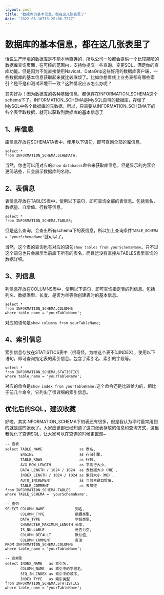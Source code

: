 ```yaml
---
layout: post
title: "数据库的基本信息，都在这几张表里了"
date: "2022-03-16T16:26:06.727Z"
---
```

数据库的基本信息，都在这几张表里了
=================

话说生产环境的数据库是不能本地直连的，所以公司一般都会提供一个比较简陋的数据库查询页面，在可控的范围内，支持你提交一些查询、变更SQL，满足你的查库功能。但是因为不能直接使用Navicat、DataGrip这些好用的数据库客户端，一些数据库的基本信息获取起来就比较麻烦了。比如你想看线上业务表都有哪些索引？是不是和测试环境不一致？这种情况应该怎么办呢？

其实好办！因为数据库的各种基础信息，都保存在INFORMATION\_SCHEMA这个schema下了。INFORMATION\_SCHEMA是MySQL自带的数据库，存储了MySQL中各个数据库的元数据。所以，只需要从INFORMATION\_SCHEMA下的各个表里取数据，就可以获取到数据库的基本信息了

1、库信息
-----

库信息存放在SCHEMATA表中，使用以下语句，即可查询全部的库信息。

    select *
    from INFORMATION_SCHEMA.SCHEMATA;
    

当然，你也可以用对应的`show databases`命令来获取库信息，但是显示的内容会更简洁些，只会展示数据库的名称。

2、表信息
-----

表信息存放在TABLES表中，使用以下语句，即可查询全部的表信息。包括表名、数据量、自增值、行数等信息。

    select *
    from INFORMATION_SCHEMA.TABLES;
    

但是这么查询，会查出所有schema下的表信息，所以加上查询条件`TABLE_SCHEMA = 'yourSchemaName'`就可以了。

当然，这个表的查询也有对应的语句`show tables from yourSchemaName`。只不过这个语句也只会展示当前库下所有的表名，而且远没有直接从TABLES表里查询的数据详细。

3、列信息
-----

列信息存放在COLUMNS表中，使用以下语句，即可查询指定表的列信息。包括列名、数据类型、长度、是否为空等你创建表时的基本信息。

    select *
    from INFORMATION_SCHEMA.COLUMNS
    where table_name = 'yourTableName';
    

对应的语句是`show columns from yourTableName;`

4、索引信息
------

索引信息存放在STATISTICS表中（很奇怪，为啥这个表不叫INDEX），使用以下语句，即可查询指定表的索引信息。包含了索引名、索引的字段等。

    select *
    from INFORMATION_SCHEMA.STATISTICS
    where table_name = 'yourTableName';
    

对应的命令是`show index from yourTableName;`这个命令还是比较给力的，相比于前几个命令，它列出了很详细的索引信息。

优化后的SQL，建议收藏
------------

好啦，其实INFORMATION\_SCHEMA下的表还有很多，但是我认为平时最常用到的就是这四张表了。大家应该都已经知道了这四张表存放的信息和查询方式，这里我优化了查询SQL，让大家可以在查询的时候更直观~

    -- 查表
    select TABLE_NAME                 as 表名,
           ENGINE                     as 存储引擎,
           TABLE_ROWS                 as 行数,
           AVG_ROW_LENGTH             as 平均行大小,
           DATA_LENGTH / 1024 / 1024  as 表数据大小（MB）,
           INDEX_LENGTH / 1024 / 1024 as 索引大小（MB）,
           AUTO_INCREMENT             as 当前主键自增值,
           TABLE_COMMENT              as 表描述
    from INFORMATION_SCHEMA.TABLES
    where TABLE_SCHEMA = 'yourSchemaName';
    
    -- 查列
    SELECT COLUMN_NAME              列名,
           COLUMN_TYPE              数据类型,
           DATA_TYPE                字段类型,
           CHARACTER_MAXIMUM_LENGTH 长度,
           IS_NULLABLE              是否为空,
           COLUMN_DEFAULT           默认值,
           COLUMN_COMMENT           备注
    FROM INFORMATION_SCHEMA.COLUMNS
    where table_name = 'yourTableName';
    
    -- 查索引
    select INDEX_NAME   as 索引名,
           COLUMN_NAME  as 索引中的字段名,
           SEQ_IN_INDEX as 索引中的顺序,
           INDEX_TYPE   as 索引类型
    from INFORMATION_SCHEMA.STATISTICS
    where table_name = 'yourTableName';